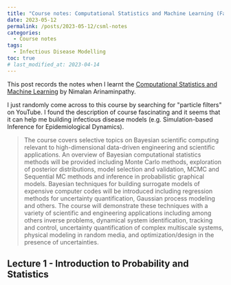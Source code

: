 ```yaml
---
title: "Course notes: Computational Statistics and Machine Learning (Fall 2020 by Nicholas Zabaras via YouTube)"
date: 2023-05-12
permalink: /posts/2023-05-12/csml-notes
categories:
  - Course notes
tags:
  - Infectious Disease Modelling
toc: true
# last_modified_at: 2023-04-14
---
```


This post records the notes when I learnt the [Computational Statistics and Machine Learning](https://www.youtube.com/playlist?list=PLZBswPA7UFR8pUkCNPgoaT0diXyX6b_e9) by Nimalan Arinaminpathy. 

I just randomly come across to this course by searching for "particle filters" on YouTube. I found the description of course fascinating and it seems that it can help me building infectious disease models (e.g. Simulation-based Inference for Epidemiological Dynamics).


> The course covers selective topics on Bayesian scientific computing relevant to high-dimensional data-driven engineering and scientific applications. An overview of Bayesian computational statistics methods will be provided including Monte Carlo methods, exploration of posterior distributions, model selection and validation, MCMC and Sequential MC methods and inference in probabilistic graphical models. Bayesian techniques for building surrogate models of expensive computer codes will be introduced including regression methods for uncertainty quantification, Gaussian process modeling and others. The course will demonstrate these techniques with a variety of scientific and engineering applications including among others inverse problems, dynamical system identification, tracking and control, uncertainty quantification of complex multiscale systems, physical modeling in random media, and optimization/design in the presence of uncertainties.


## Lecture 1 - Introduction to Probability and Statistics

  <!-- <img src="/files/2023-04-11-IDM/2880px-Diagram_of_SIR_epidemic_model_states_and_transition_rates.svg.png" width="500"/> -->
